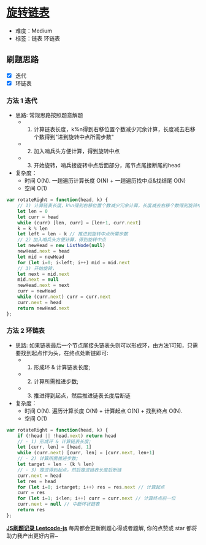 # [旋转链表](https://leetcode-cn.com/problems/rotate-list/)

- 难度：Medium
- 标签：链表 环链表

## 刷题思路

- [x] 迭代
- [x] 环链表

### 方法 1 迭代

- 思路: 常规思路按照题意解题
    - 1) 计算链表长度，k%n得到右移位置个数减少冗余计算，长度减去右移个数得到"进到旋转中点所需步数"
    - 2) 加入哨兵头方便计算，得到旋转中点
    - 3) 开始旋转，哨兵接旋转中点后面部分，尾节点尾接断尾的head
- 复杂度：
    - 时间 O(N). 一趟遍历计算长度 O(N) + 一趟遍历找中点&找结尾 O(N)
    - 空间 O(1)

``` js
var rotateRight = function(head, k) {
    // 1) 计算链表长度，k%n得到右移位置个数减少冗余计算，长度减去右移个数得到旋转中点
    let len = 0
    let curr = head
    while (curr) [len, curr] = [len+1, curr.next]
    k = k % len
    let left = len - k // 推进到旋转中点所需步数
    // 2）加入哨兵头方便计算，得到旋转中点
    let newHead = new ListNode(null)
    newHead.next = head
    let mid = newHead
    for (let i=0; i<left; i++) mid = mid.next
    // 3) 开始旋转，
    let next = mid.next
    mid.next = null
    newHead.next = next
    curr = newHead
    while (curr.next) curr = curr.next
    curr.next = head
    return newHead.next
};
```

### 方法 2 环链表

- 思路: 如果链表最后一个节点尾接头链表头则可以形成环，由方法1可知，只需要找到起点作为头，在终点处断链即可:
    - 1) 形成环 & 计算链表长度;
    - 2) 计算所需推进步数;
    - 3) 推进得到起点，然后推进链表长度后断链
- 复杂度：
    - 时间 O(N). 遍历计算长度 O(N) + 计算起点 O(N) + 找到终点 O(N).
    - 空间 O(1)

``` js
var rotateRight = function(head, k) {
    if (!head || !head.next) return head
    // - 1) 形成环 & 计算链表长度;
    let [curr, len] = [head, 1]
    while (curr.next) [curr, len] = [curr.next, len+1]
    // - 2) 计算所需推进步数;
    let target = len - (k % len)
    // - 3) 推进得到起点，然后推进链表长度后断链
    curr.next = head
    let res = head
    for (let i=0; i<target; i++) res = res.next // 计算起点
    curr = res
    for (let i=1; i<len; i++) curr = curr.next // 计算终点前一位
    curr.next = null // 中断环状链表
    return res
};
```

**[JS刷题记录 Leetcode-js](https://github.com/Nodreame/leetcode-js)** 每周都会更新刷题心得或者题解, 你的点赞或 star 都将助力我产出更好内容~
